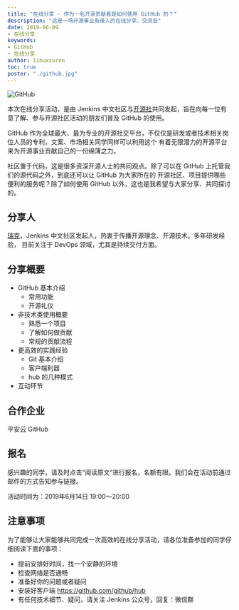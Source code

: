 ```yaml
---
title: "在线分享 - 作为一名开源贡献者是如何使用 GitHub 的？"
description: "这是一场开源事业有缘人的在线分享、交流会"
date: 2019-06-09
- 在线分享
keywords:
- GitHub
- 在线分享
author: linuxsuren
toc: true
poster: "./github.jpg"
---
```


![GitHub](github.jpg)

本次在线分享活动，是由 Jenkins 中文社区与[开源社](https://github.com/kaiyuanshe)共同发起，旨在向每一位有意了解、参与开源社区活动的朋友们普及 GitHub 的使用。

GitHub 作为全球最大、最为专业的开源社交平台，不仅仅是研发或者技术相关岗位人员的专利，文案、市场相关同学同样可以利用这个
有着无限潜力的开源平台来为开源事业贡献自己的一份绵薄之力。

社区重于代码，这是很多资深开源人士的共同观点。除了可以在 GitHub 上托管我们的源代码之外，到底还可以让 GitHub 为大家所在的
开源社区、项目提供哪些便利的服务呢？除了如何使用 GitHub 以外，这也是我希望与大家分享、共同探讨的。

## 分享人
[瑞克](https://github.com/linuxsuren/)，Jenkins 中文社区发起人，热衷于传播开源理念、开源技术。多年研发经验，
目前关注于 DevOps 领域，尤其是持续交付方面。

## 分享概要
* GitHub 基本介绍
    * 常用功能
    * 开源礼仪
* 非技术类使用概要
    * 熟悉一个项目
    * 了解如何做贡献
    * 常规的贡献流程
* 更高效的实践经验
    * Git 基本介绍
    * 客户端利器
    * hub 的几种模式
* 互动环节

## 合作企业
平安云 GitHub

## 报名
感兴趣的同学，请及时点击“阅读原文“进行报名，名额有限。我们会在活动前通过邮件的方式告知参与链接。

活动时间为：2019年6月14日 19:00～20:00

## 注意事项
为了能够让大家能够共同完成一次高效的在线分享活动，请各位准备参加的同学仔细阅读下面的事项：

* 提前安排好时间，找一个安静的环境
* 检查网络是否通畅
* 准备好你的问题或者疑问
* 安装好客户端 https://github.com/github/hub
* 有任何技术细节、疑问，请关注 Jenkins 公众号，回复：微信群
